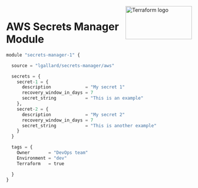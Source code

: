 <img src="https://boxboat.com/2020/02/04/writing-a-custom-terraform-provider/featured.png" alt="Terraform logo" title="Terraform" align="right" height="90" width="180"/>

# AWS Secrets Manager Module


```py
module "secrets-manager-1" {

  source = "lgallard/secrets-manager/aws"

  secrets = {
    secret-1 = {
      description             = "My secret 1"
      recovery_window_in_days = 7
      secret_string           = "This is an example"
    },
    secret-2 = {
      description             = "My secret 2"
      recovery_window_in_days = 7
      secret_string           = "This is another example"
    }
  }

  tags = {
    Owner       = "DevOps team"
    Environment = "dev"
    Terraform   = true

  }
}
```
